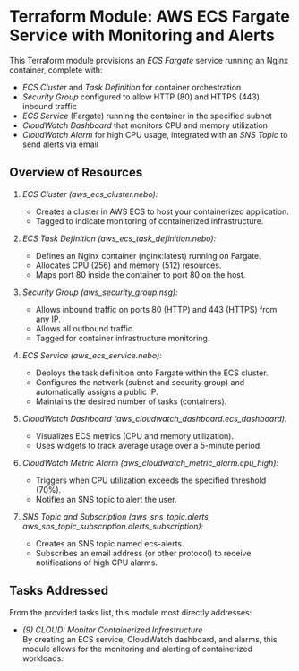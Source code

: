# Terraform Module: AWS ECS Fargate Service with Monitoring and Alerts

This Terraform module provisions an *ECS Fargate* service running an Nginx container, complete with:
- *ECS Cluster* and *Task Definition* for container orchestration
- *Security Group* configured to allow HTTP (80) and HTTPS (443) inbound traffic
- *ECS Service* (Fargate) running the container in the specified subnet
- *CloudWatch Dashboard* that monitors CPU and memory utilization
- *CloudWatch Alarm* for high CPU usage, integrated with an *SNS Topic* to send alerts via email

## Overview of Resources

1. *ECS Cluster (aws_ecs_cluster.nebo):*  
   - Creates a cluster in AWS ECS to host your containerized application.
   - Tagged to indicate monitoring of containerized infrastructure.

2. *ECS Task Definition (aws_ecs_task_definition.nebo):*  
   - Defines an Nginx container (nginx:latest) running on Fargate.
   - Allocates CPU (256) and memory (512) resources.
   - Maps port 80 inside the container to port 80 on the host.

3. *Security Group (aws_security_group.nsg):*  
   - Allows inbound traffic on ports 80 (HTTP) and 443 (HTTPS) from any IP.
   - Allows all outbound traffic.
   - Tagged for container infrastructure monitoring.

4. *ECS Service (aws_ecs_service.nebo):*  
   - Deploys the task definition onto Fargate within the ECS cluster.
   - Configures the network (subnet and security group) and automatically assigns a public IP.
   - Maintains the desired number of tasks (containers).

5. *CloudWatch Dashboard (aws_cloudwatch_dashboard.ecs_dashboard):*  
   - Visualizes ECS metrics (CPU and memory utilization).
   - Uses widgets to track average usage over a 5-minute period.

6. *CloudWatch Metric Alarm (aws_cloudwatch_metric_alarm.cpu_high):*  
   - Triggers when CPU utilization exceeds the specified threshold (70%).
   - Notifies an SNS topic to alert the user.

7. *SNS Topic and Subscription (aws_sns_topic.alerts, aws_sns_topic_subscription.alerts_subscription):*  
   - Creates an SNS topic named ecs-alerts.
   - Subscribes an email address (or other protocol) to receive notifications of high CPU alarms.

## Tasks Addressed

From the provided tasks list, this module most directly addresses:

- *(9) CLOUD: Monitor Containerized Infrastructure*  
  By creating an ECS service, CloudWatch dashboard, and alarms, this module allows for the monitoring and alerting of containerized workloads.